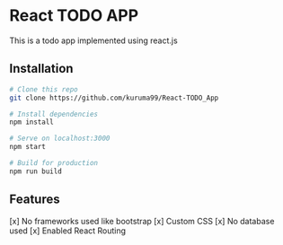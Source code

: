 # React TODO APP
This is a todo app implemented using react.js

## Installation

```bash
# Clone this repo
git clone https://github.com/kuruma99/React-TODO_App

# Install dependencies
npm install

# Serve on localhost:3000
npm start

# Build for production
npm run build
``` 

## Features
[x] No frameworks used like bootstrap
[x] Custom CSS
[x] No database used
[x] Enabled React Routing
